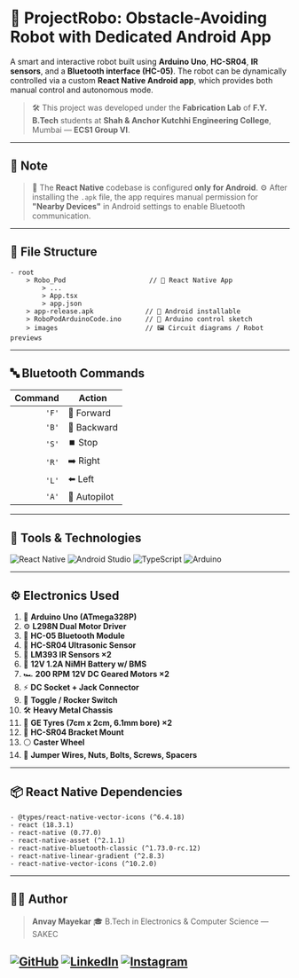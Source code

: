 # 🤖 **ProjectRobo:** Obstacle-Avoiding Robot with Dedicated Android App


A smart and interactive robot built using **Arduino Uno**, **HC-SR04**, **IR sensors**, and a **Bluetooth interface (HC-05)**. The robot can be dynamically controlled via a custom **React Native Android app**, which provides both manual control and autonomous mode.

> 🛠️ This project was developed under the **Fabrication Lab** of **F.Y. B.Tech** students at **Shah & Anchor Kutchhi Engineering College**, Mumbai — **ECS1 Group VI**.

---

## 🔔 Note

> 📱 The **React Native** codebase is configured **only for Android**.
> ⚙️ After installing the `.apk` file, the app requires manual permission for **"Nearby Devices"** in Android settings to enable Bluetooth communication.

---

## 📁 File Structure

```
- root
    > Robo_Pod                     // 🤖 React Native App
        > ...
        > App.tsx
        > app.json
    > app-release.apk             // 📱 Android installable
    > RoboPodArduinoCode.ino      // 🔧 Arduino control sketch
    > images                      // 🖼️ Circuit diagrams / Robot previews
```

---

## 🔤 Bluetooth Commands

| Command | Action       |
| ------: | ------------ |
|   `'F'` | 🔼 Forward   |
|   `'B'` | 🔽 Backward  |
|   `'S'` | ⏹️ Stop      |
|   `'R'` | ➡️ Right     |
|   `'L'` | ⬅️ Left      |
|   `'A'` | 🤖 Autopilot |

---

## 🧰 Tools & Technologies

![React Native](https://img.shields.io/badge/react_native-%2320232a.svg?style=for-the-badge\&logo=react\&logoColor=%2361DAFB)
![Android Studio](https://img.shields.io/badge/android%20studio-346ac1?style=for-the-badge\&logo=android%20studio\&logoColor=white)
![TypeScript](https://img.shields.io/badge/typescript-%23007ACC.svg?style=for-the-badge\&logo=typescript\&logoColor=white)
![Arduino](https://img.shields.io/badge/-Arduino-00979D?style=for-the-badge\&logo=Arduino\&logoColor=white)

---

## ⚙️ Electronics Used

1. 🔌 **Arduino Uno (ATmega328P)**
2. ⚙️ **L298N Dual Motor Driver**
3. 📡 **HC-05 Bluetooth Module**
4. 🧠 **HC-SR04 Ultrasonic Sensor**
5. 🔦 **LM393 IR Sensors ×2**
6. 🔋 **12V 1.2A NiMH Battery w/ BMS**
7. 🏎️ **200 RPM 12V DC Geared Motors ×2**
8. ⚡ **DC Socket + Jack Connector**
9. 🔘 **Toggle / Rocker Switch**
10. 🛠️ **Heavy Metal Chassis**
11. 🔧 **GE Tyres (7cm x 2cm, 6.1mm bore) ×2**
12. 🔩 **HC-SR04 Bracket Mount**
13. ⚪ **Caster Wheel**
14. 🧷 **Jumper Wires, Nuts, Bolts, Screws, Spacers**

---

## 📦 React Native Dependencies

```
- @types/react-native-vector-icons (^6.4.18)
- react (18.3.1)
- react-native (0.77.0)
- react-native-asset (^2.1.1)
- react-native-bluetooth-classic (^1.73.0-rc.12)
- react-native-linear-gradient (^2.8.3)
- react-native-vector-icons (^10.2.0)
```
---

## 👨‍💻 Author

> **Anvay Mayekar**
> 🎓 B.Tech in Electronics & Computer Science — SAKEC

[![GitHub](https://img.shields.io/badge/GitHub-181717.svg?style=for-the-badge\&logo=GitHub\&logoColor=white)](https://www.github.com/anvaymayekar)
[![LinkedIn](https://img.shields.io/badge/LinkedIn-0A66C2.svg?style=for-the-badge\&logo=LinkedIn\&logoColor=white)](https://in.linkedin.com/in/anvaymayekar)
[![Instagram](https://img.shields.io/badge/Instagram-%23E4405F.svg?style=for-the-badge\&logo=Instagram\&logoColor=white)](https://www.instagram.com/anvaymayekar/)
---
